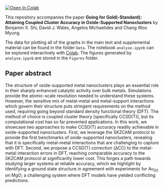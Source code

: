 <a target="_blank" href="https://colab.research.google.com/github/benshi97/Data_Nanocluster_on_MgO/blob/main/analyse.ipynb">
  <img src="https://colab.research.google.com/assets/colab-badge.svg" alt="Open In Colab"/>
</a>

This repository accompanies the paper **Going for Gold(-Standard): Attaining Coupled Cluster Accuracy in Oxide-Supported Nanoclusters** by Benjamin X. Shi, David J. Wales, Angelos Michaelides and Chang Woo Myung.

The data for plotting all of the graphs in the main text and supplemental material can be found in the folder `Data`. The notebook `analyse.ipynb` can be explored interactively with [Colab](https://colab.research.google.com/github/benshi97/Data_Nanocluster_on_MgO/blob/main/analyse.ipynb). The figures generated by `analyse.ipynb` are stored in the `Figures` folder.


## Paper abstract

The structure of oxide-supported metal nanoclusters plays an essential role in their sharply enhanced catalytic activity over bulk metals. Simulations provide the atomic-scale resolution needed to understand these systems. However, the sensitive mix of metal-metal and metal-support interactions which govern their structure puts stringent requirements on the method used, requiring going beyond standard density functional theory (DFT). The method of choice is coupled cluster theory [specifically CCSD(T)], but its computational cost has so far prevented applications. In this work, we showcase two approaches to make CCSD(T) accuracy readily achievable in oxide-supported nanoclusters. First, we leverage the SKZCAM protocol to provide the first benchmarks of oxide-supported nanoclusters, revealing that it is specifically metal-metal interactions that are challenging to capture with DFT. Second, we propose a CCSD(T) correction (&Delta;CC) to the metal-metal interaction errors in DFT, reaching comparable accuracy to the SKZCAM protocol at significantly lower cost. This forges a path towards studying larger systems at reliable accuracy, which we highlight by identifying a ground state structure in agreement with experiments for Au<sub>20</sub> on MgO; a challenging system where DFT models have yielded conflicting predictions.
